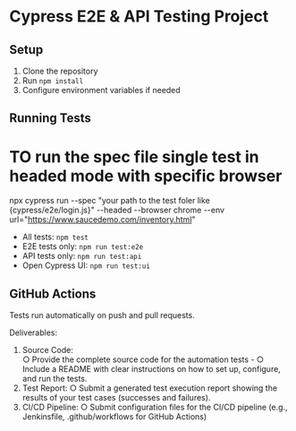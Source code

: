 # Cypress E2E & API Testing Project

## Setup
1. Clone the repository
2. Run `npm install`
3. Configure environment variables if needed

## Running Tests
# TO run the spec file single test in headed mode with specific browser 
npx cypress run --spec  "your path to the test foler like {cypress/e2e/login.js}" --headed --browser chrome --env url="https://www.saucedemo.com/inventory.html"
- All tests: `npm test`
- E2E tests only: `npm run test:e2e`
- API tests only: `npm run test:api`
- Open Cypress UI: `npm run test:ui`

## GitHub Actions
Tests run automatically on push and pull requests.


Deliverables:
1. Source Code:  
○ Provide the complete source code for the automation tests - 
○ Include a README with clear instructions on how to set up, configure, and
run the tests.
2. Test Report:
○ Submit a generated test execution report showing the results of your test
cases (successes and failures).
3. CI/CD Pipeline:
○ Submit configuration files for the CI/CD pipeline (e.g., Jenkinsfile,
.github/workflows for GitHub Actions)